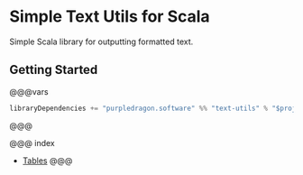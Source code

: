 # Simple Text Utils for Scala

Simple Scala library for outputting formatted text.

## Getting Started

@@@vars
```scala
libraryDependencies += "purpledragon.software" %% "text-utils" % "$project.version$"
```
@@@

@@@ index
* [Tables](tables.md)
@@@